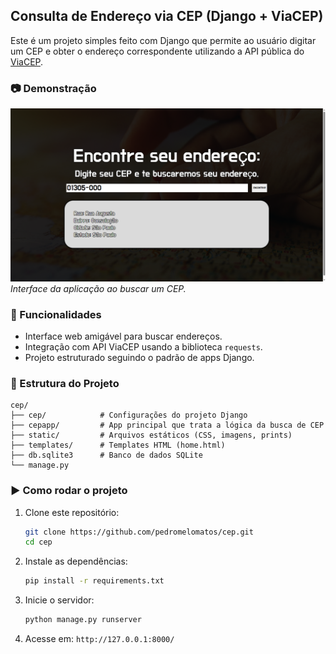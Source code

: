 ## Consulta de Endereço via CEP (Django + ViaCEP)

Este é um projeto simples feito com Django que permite ao usuário digitar um CEP e obter o endereço correspondente utilizando a API pública do [ViaCEP](https://viacep.com.br/).

### 📷 Demonstração

![Demonstração do projeto](cep/static/imagens/print-do-projeto.png)
*Interface da aplicação ao buscar um CEP.*


### 🚀 Funcionalidades

* Interface web amigável para buscar endereços.
* Integração com API ViaCEP usando a biblioteca `requests`.
* Projeto estruturado seguindo o padrão de apps Django.

### 📂 Estrutura do Projeto

```
cep/
├── cep/            # Configurações do projeto Django
├── cepapp/         # App principal que trata a lógica da busca de CEP
├── static/         # Arquivos estáticos (CSS, imagens, prints)
├── templates/      # Templates HTML (home.html)
├── db.sqlite3      # Banco de dados SQLite
└── manage.py
```

### ▶️ Como rodar o projeto

1. Clone este repositório:

   ```bash
   git clone https://github.com/pedromelomatos/cep.git
   cd cep
   ```

2. Instale as dependências:

   ```bash
   pip install -r requirements.txt
   ```

3. Inicie o servidor:

   ```bash
   python manage.py runserver
   ```

4. Acesse em: `http://127.0.0.1:8000/`
